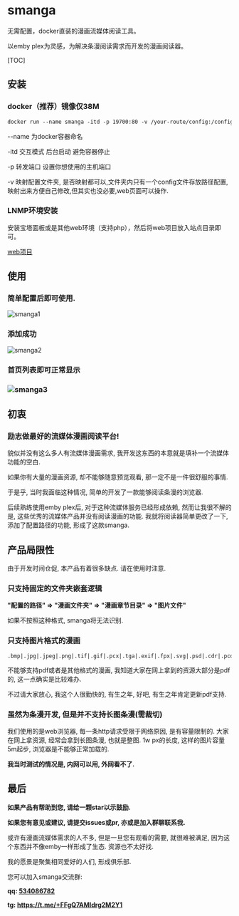 # smanga

无需配置，docker直装的漫画流媒体阅读工具。

以emby plex为灵感，为解决条漫阅读需求而开发的漫画阅读器。



[TOC]



## 安装

### docker（推荐）镜像仅38M

```dockerfile
docker run --name smanga -itd -p 19700:80 -v /your-route/config:/config smanga:latest
```

--name 为docker容器命名

-itd 交互模式 后台启动 避免容器停止

-p 转发端口 设置你想使用的主机端口

-v 映射配置文件夹, 是否映射都可以,文件夹内只有一个config文件存放路径配置,映射出来方便自己修改,但其实也没必要,web页面可以操作.

### LNMP环境安装

安装宝塔面板或是其他web环境（支持php），然后将web项目放入站点目录即可。

[web项目](http://m.tt2.ink:8000/dist/dist.zip)

## 使用

### 简单配置后即可使用.

![smanga1](http://m.tt2.ink:8000/img/smanga1.png)

### 添加成功

![smanga2](http://m.tt2.ink:8000/img/smanga2.png)

### 首页列表即可正常显示

### ![smanga3](http://m.tt2.ink:8000/img/smanga3.png)

## 初衷

### **励志做最好的流媒体漫画阅读平台!**

貌似并没有这么多人有流媒体漫画需求, 我开发这东西的本意就是填补一个流媒体功能的空白.

如果你有大量的漫画资源, 却不能够随意预览观看, 那一定不是一件很舒服的事情. 

于是乎, 当时我面临这种情况, 简单的开发了一款能够阅读条漫的浏览器.

后续熟练使用emby plex后, 对于这种流媒体服务已经形成依赖, 然而让我很不解的是, 这些优秀的流媒体产品并没有阅读漫画的功能. 我就将阅读器简单更改了一下, 添加了配置路径的功能, 形成了这款smanga.

## 产品局限性

由于开发时间仓促, 本产品有着很多缺点. 请在使用时注意.



### 只支持固定的文件夹嵌套逻辑

**"配置的路径" => "漫画文件夹" => "漫画章节目录" => "图片文件"**

如果不按照这种格式, smanga将无法识别.

[^识别不同的嵌套逻辑.]: 我考虑完善不同逻辑文件夹嵌套的需求, 但是想来想去很难做到尽善尽美. 大家都知道emby plex是通过nfo文件识别影视文件, 并且还有the movie databse这种包罗万象的刮削网站可以使用. 但是漫画并没有一个目录大全, 很难去识别.



### 只支持图片格式的漫画

```
.bmp|.jpg|.jpeg|.png|.tif|.gif|.pcx|.tga|.exif|.fpx|.svg|.psd|.cdr|.pcd|.dxf|.ufo|.eps|.ai|.raw|.WMF|.webp|.avif|.apng
```

不能够支持pdf或者是其他格式的漫画, 我知道大家在网上拿到的资源大部分是pdf的, 这一点确实是比较难办. 

不过请大家放心, 我这个人很勤快的, 有生之年, 好吧, 有生之年肯定更新pdf支持.



### 虽然为条漫开发, 但是并不支持长图条漫(需裁切)

我们使用的是web浏览器, 每一条http请求受限于网络原因, 是有容量限制的. 大家在网上拿资源, 经常会拿到长图条漫, 也就是整图. 1w px的长度, 这样的图片容量5m起步, 浏览器是不能够正常加载的.

**我当时测试的情况是, 内网可以用, 外网看不了.**

[^那如何处理长图问题呢.]: 将长图裁切为短图, 可以使用本人的裁切工具, 这个待我整理后发布. 后续考虑加入长图支持, 我有思路去处理这个问题, 但是那种方案太耗费cpu性能了......



## 最后

**如果产品有帮助到您, 请给一颗star以示鼓励.**

**如果您有意见或建议, 请提交issues或pr, 亦或是加入群聊联系我.**

或许有漫画流媒体需求的人不多, 但是一旦您有观看的需要, 就很难被满足, 因为这个东西并不像emby一样形成了生态. 资源也不太好找. 

我的愿景是聚集相同爱好的人们, 形成俱乐部.

您可以加入smanga交流群: 

**qq: [534086782](https://jq.qq.com/?_wv=1027&k=CaeWd6im)**

**tg: https://t.me/+FFgQ7AMIdrg2M2Y1**

